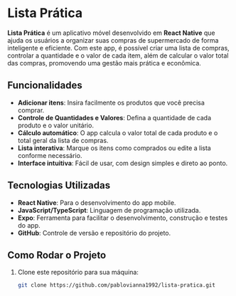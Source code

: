# Lista Prática

**Lista Prática** é um aplicativo móvel desenvolvido em **React Native** que ajuda os usuários a organizar suas compras de supermercado de forma inteligente e eficiente. Com este app, é possível criar uma lista de compras, controlar a quantidade e o valor de cada item, além de calcular o valor total das compras, promovendo uma gestão mais prática e econômica.

## Funcionalidades

- **Adicionar itens**: Insira facilmente os produtos que você precisa comprar.
- **Controle de Quantidades e Valores**: Defina a quantidade de cada produto e o valor unitário.
- **Cálculo automático**: O app calcula o valor total de cada produto e o total geral da lista de compras.
- **Lista interativa**: Marque os itens como comprados ou edite a lista conforme necessário.
- **Interface intuitiva**: Fácil de usar, com design simples e direto ao ponto.

## Tecnologias Utilizadas

- **React Native**: Para o desenvolvimento do app mobile.
- **JavaScript/TypeScript**: Linguagem de programação utilizada.
- **Expo**: Ferramenta para facilitar o desenvolvimento, construção e testes do app.
- **GitHub**: Controle de versão e repositório do projeto.

## Como Rodar o Projeto

1. Clone este repositório para sua máquina:
   ```bash
   git clone https://github.com/pablovianna1992/lista-pratica.git
